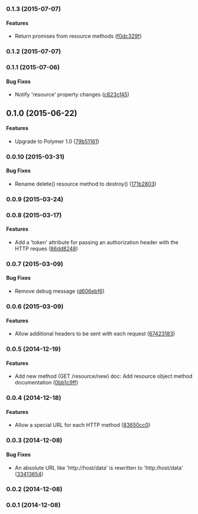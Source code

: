 <a name="0.1.3"></a>
### 0.1.3 (2015-07-07)


#### Features

* Return promises from resource methods ([f0dc329f](http://github.com/grappendorf/grapp-rest-resource/commit/f0dc329f478a6d4cbc28a8e2ae4128e2c1d658e6))


<a name="0.1.2"></a>
### 0.1.2 (2015-07-07)


<a name="0.1.1"></a>
### 0.1.1 (2015-07-06)


#### Bug Fixes

* Notify 'resource' property changes ([c823cf45](http://github.com/grappendorf/grapp-rest-resource/commit/c823cf45e7e5d3088e89ccf91f5f43d58de899a5))


<a name="0.1.0"></a>
## 0.1.0 (2015-06-22)


#### Features

* Upgrade to Polymer 1.0 ([79b51161](http://github.com/grappendorf/grapp-rest-resource/commit/79b511614ac979ed588a8a1380f2e318cfcb4117))


<a name="0.0.10"></a>
### 0.0.10 (2015-03-31)


#### Bug Fixes

* Rename delete() resource method to destroy() ([171b2803](http://github.com/grappendorf/grapp-rest-resource/commit/171b28031f388063e6ca253e4b4b8ee72baa3eaa))


<a name="0.0.9"></a>
### 0.0.9 (2015-03-24)


<a name="0.0.8"></a>
### 0.0.8 (2015-03-17)


#### Features

* Add a 'token' attribute for passing an authorization header with the HTTP reques ([86dd8248](http://github.com/grappendorf/grapp-rest-resource/commit/86dd82483802b27f87c4d8b4cd555d0198ab9a88))


<a name="0.0.7"></a>
### 0.0.7 (2015-03-09)


#### Bug Fixes

* Remove debug message ([d606ebf6](http://github.com/grappendorf/grapp-rest-resource/commit/d606ebf654f4d932e14e8f05f71802e98e01d09a))


<a name="0.0.6"></a>
### 0.0.6 (2015-03-09)


#### Features

* Allow additional headers to be sent with each request ([67423183](http://github.com/grappendorf/grapp-rest-resource/commit/6742318323b1616579ef9acd6e7caba21b384b6c))


<a name="0.0.5"></a>
### 0.0.5 (2014-12-19)


#### Features

* Add new method (GET /resource/new) doc: Add resource object method documentation ([0bb1c9ff](http://github.com/grappendorf/grapp-rest-resource/commit/0bb1c9ff2568bcce8058b0ec69bc8a8fa466265b))


<a name="0.0.4"></a>
### 0.0.4 (2014-12-18)


#### Features

* Allow a special URL for each HTTP method ([83650cc0](http://github.com/grappendorf/grapp-rest-resource/commit/83650cc09a67f737b6d13747a8c0db15337654c6))


<a name="0.0.3"></a>
### 0.0.3 (2014-12-08)


#### Bug Fixes

* An absolute URL like 'http://host/data' is rewritten to 'http:/host/data' ([33413654](http://github.com/grappendorf/grapp-rest-resource/commit/33413654eca4854d0f2c99758b806dac4abc9e9e))


<a name="0.0.2"></a>
### 0.0.2 (2014-12-08)


<a name="0.0.1"></a>
### 0.0.1 (2014-12-08)


